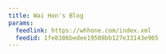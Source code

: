 ```yaml
---
title: Wai Hon's Blog
params:
  feedlink: https://whhone.com/index.xml
  feedid: 1fe8386bedee19508bb127e33143e965
---
```

